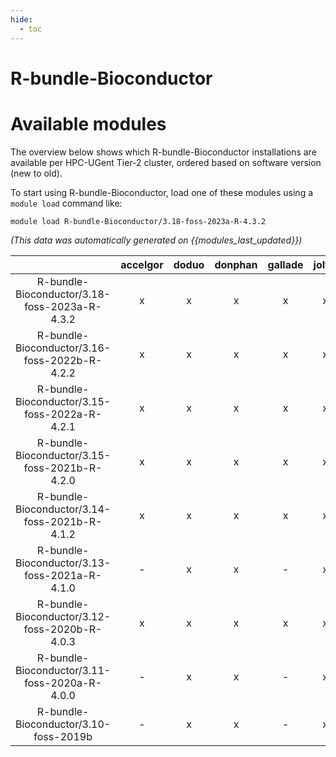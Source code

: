 ```yaml
---
hide:
  - toc
---
```


R-bundle-Bioconductor
=====================

# Available modules


The overview below shows which R-bundle-Bioconductor installations are available per HPC-UGent Tier-2 cluster, ordered based on software version (new to old).

To start using R-bundle-Bioconductor, load one of these modules using a `module load` command like:

```shell
module load R-bundle-Bioconductor/3.18-foss-2023a-R-4.3.2
```

*(This data was automatically generated on {{modules_last_updated}})*  

| |accelgor|doduo|donphan|gallade|joltik|shinx|skitty|
| :---: | :---: | :---: | :---: | :---: | :---: | :---: | :---: |
|R-bundle-Bioconductor/3.18-foss-2023a-R-4.3.2|x|x|x|x|x|x|x|
|R-bundle-Bioconductor/3.16-foss-2022b-R-4.2.2|x|x|x|x|x|-|x|
|R-bundle-Bioconductor/3.15-foss-2022a-R-4.2.1|x|x|x|x|x|-|x|
|R-bundle-Bioconductor/3.15-foss-2021b-R-4.2.0|x|x|x|x|x|-|x|
|R-bundle-Bioconductor/3.14-foss-2021b-R-4.1.2|x|x|x|x|x|-|x|
|R-bundle-Bioconductor/3.13-foss-2021a-R-4.1.0|-|x|x|-|x|-|x|
|R-bundle-Bioconductor/3.12-foss-2020b-R-4.0.3|x|x|x|x|x|-|x|
|R-bundle-Bioconductor/3.11-foss-2020a-R-4.0.0|-|x|x|-|x|-|x|
|R-bundle-Bioconductor/3.10-foss-2019b|-|x|x|-|x|-|x|
